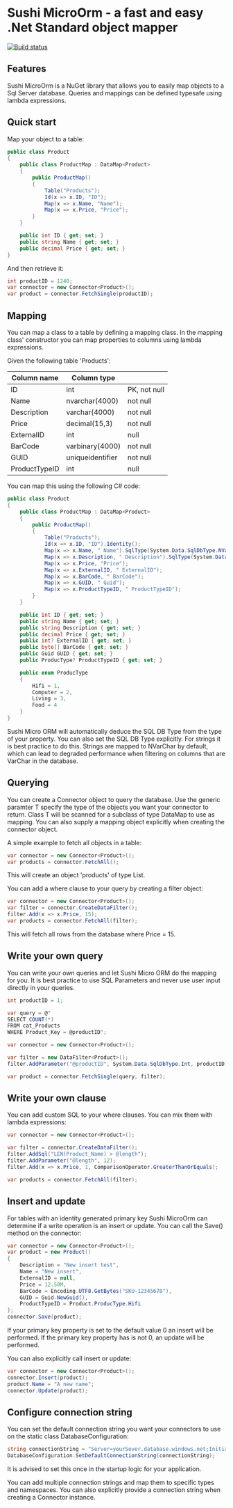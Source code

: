 # Sushi MicroOrm - a fast and easy .Net Standard object mapper
[![Build status](https://dev.azure.com/supershift/Mediakiwi/_apis/build/status/Micro%20ORM)](https://dev.azure.com/supershift/Mediakiwi/_build/latest?definitionId=38)
## Features
Sushi MicroOrm is a NuGet library that allows you to easily map objects to a Sql Server database. Queries and mappings can be defined typesafe using lambda expressions.
## Quick start
Map your object to a table:
```csharp
public class Product
{
	public class ProductMap : DataMap<Product>
	{
		public ProductMap()
		{
			Table("Products");
			Id(x => x.ID, "ID");
			Map(x => x.Name, "Name");			
			Map(x => x.Price, "Price");						
		}
	}

	public int ID { get; set; }
	public string Name { get; set; }	
	public decimal Price { get; set; }	
}
```
And then retrieve it:
```csharp
int productID = 1240;
var connector = new Connector<Product>();
var product = connector.FetchSingle(productID);
```
## Mapping
You can map a class to a table by defining a mapping class. In the mapping class' constructor you can map properties to columns using lambda expressions.

Given the following table 'Products':

| Column name | Column type |        |
| ----------- | ----------- | ------ |
| ID | int | PK, not null |
| Name | nvarchar(4000) | not null |
| Description | varchar(4000) | not null |
| Price | decimal(15,3) | not null |
| ExternalID | int | null |
| BarCode | varbinary(4000) | not null |
| GUID | uniqueidentifier | not null |
| ProductTypeID | int | null |

You can map this using the following C# code:
```csharp
public class Product
{
	public class ProductMap : DataMap<Product>
	{
		public ProductMap()
		{
			Table("Products");
			Id(x => x.ID, "ID").Identity();
			Map(x => x.Name, " Name").SqlType(System.Data.SqlDbType.NVarChar);
			Map(x => x.Description, " Description").SqlType(System.Data.SqlDbType.VarChar);
			Map(x => x.Price, "Price");
			Map(x => x.ExternalID, " ExternalID");
			Map(x => x.BarCode, " BarCode");
			Map(x => x.GUID, " Guid");
			Map(x => x.ProductTypeID, " ProductTypeID");
		}
	}

	public int ID { get; set; }
	public string Name { get; set; }
	public string Description { get; set; }
	public decimal Price { get; set; }
	public int? ExternalID { get; set; }
	public byte[] BarCode { get; set; }
	public Guid GUID { get; set; }
	public ProducType? ProductTypeID { get; set; }

	public enum ProducType
	{
		Hifi = 1,
		Computer = 2,
		Living = 3,
		Food = 4
	}
}
```

Sushi Micro ORM will automatically deduce the SQL DB Type from the type of your property. You can also set the SQL DB Type explicitly. For strings it is best practice to do this. Strings are mapped to NVarChar by default, which can lead to degraded performance when filtering on columns that are VarChar in the database.

## Querying
You can create a Connector<T> object to query the database. Use the generic paramter T specify the type of the objects you want your connector to return. Class T will be scanned for a subclass of type DataMap to use as mapping. You can also supply a mapping object explicitly when creating the connector object.

A simple example to fetch all objects in a table:
```csharp
var connector = new Connector<Product>();
var products = connector.FetchAll();
```
This will create an object 'products' of type List<Product>.

You can add a where clause to your query by creating a filter object:
```csharp
var connector = new Connector<Product>();
var filter = connector.CreateDataFilter();
filter.Add(x => x.Price, 15);
var products = connector.FetchAll(filter);
```
This will fetch all rows from the database where Price = 15.
## Write your own query
You can write your own queries and let Sushi Micro ORM do the mapping for you. It is best practice to use SQL Parameters and never use user input directly in your queries.
```csharp
int productID = 1;

var query = @"
SELECT COUNT(*)
FROM cat_Products
WHERE Product_Key = @productID";

var connector = new Connector<Product>();

var filter = new DataFilter<Product>();
filter.AddParameter("@productID", System.Data.SqlDbType.Int, productID);

var product = connector.FetchSingle(query, filter);
```
## Write your own clause
You can add custom SQL to your where clauses. You can mix them with lambda expressions:
```csharp
var connector = new Connector<Product>();

var filter = connector.CreateDataFilter();
filter.AddSql("LEN(Product_Name) > @length");
filter.AddParameter("@length", 12);
filter.Add(x => x.Price, 1, ComparisonOperator.GreaterThanOrEquals);

var products = connector.FetchAll(filter);
```
## Insert and update
For tables with an identity generated primary key Sushi MicroOrm can determine if a write operation is an insert or update. You can call the Save() method on the connector:
```csharp
var connector = new Connector<Product>();
var product = new Product()
{
	Description = "New insert test",
	Name = "New insert",
	ExternalID = null,
	Price = 12.50M,
	BarCode = Encoding.UTF8.GetBytes("SKU-12345678"),
	GUID = Guid.NewGuid(),
	ProductTypeID = Product.ProducType.Hifi
};
connector.Save(product);
```
If your primary key property is set to the default value 0 an insert will be performed. If the primary key property has is not 0, an update will be performed.

You can also explicitly call insert or update:
```csharp
var connector = new Connector<Product>();
connector.Insert(product);
product.Name = "A new name";
connector.Update(product);
```
## Configure connection string
You can set the default connection string you want your connectors to use on the static class DatabaseConfiguration:
```csharp
string connectionString = "Server=yourSever.database.windows.net;Initial Catalog=yourDatabase;Persist Security Info=False;User ID=yourUserID;Password=yourPassword;Encrypt=True;TrustServerCertificate=False;Connection Timeout=30;";
DatabaseConfiguration.SetDefaultConnectionString(connectionString);
```
It is advised to set this once in the startup logic for your application.

You can add multiple connection strings and map them to specific types and namespaces. 
You can also explicitly provide a connection string when creating a Connector instance.
